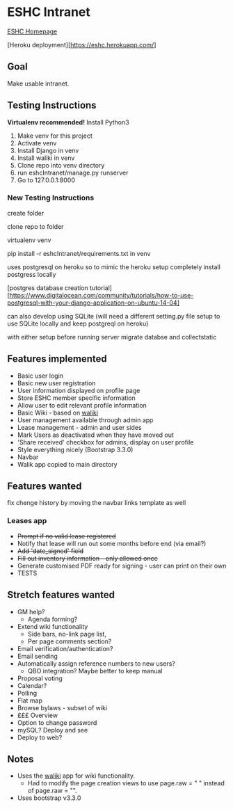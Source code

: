 # ESHC Intranet
[ESHC Homepage](http://edinburghcoop.wordpress.com/)

[Heroku deployment][https://eshc.herokuapp.com/]

## Goal
Make usable intranet.

## Testing Instructions
**Virtualenv recommended!**
Install Python3
1. Make venv for this project
2. Activate venv
3. Install Django in venv
4. Install waliki in venv
5. Clone repo into venv directory
6. run eshcIntranet/manage.py runserver
7. Go to 127.0.0.1:8000

### New Testing Instructions
create folder

clone repo to folder

virtualenv venv

pip install -r eshcIntranet/requirements.txt in venv

uses postgresql on heroku so to mimic the heroku setup completely install postgress locally

[postgres database creation tutorial][https://www.digitalocean.com/community/tutorials/how-to-use-postgresql-with-your-django-application-on-ubuntu-14-04]

can also develop using SQLite (will need a different setting.py file setup to use SQLite locally and keep postgreql on heroku)

with either setup before running server migrate databse and collectstatic 

## Features implemented
* Basic user login
* Basic new user registration
* User information displayed on profile page
* Store ESHC member specific information
* Allow user to edit relevant profile information
* Basic Wiki - based on [waliki](https://github.com/mgaitan/waliki)
* User management available through admin app
* Lease management - admin and user sides
* Mark Users as deactivated when they have moved out 
* 'Share received' checkbox for admins, display on user profile
* Style everything nicely (Bootstrap 3.3.0)
* Navbar
* Walik app copied to main directory 

## Features wanted
fix chenge history by moving the navbar links template as well

### Leases app
* ~~Prompt if no valid lease registered~~
* Notify that lease will run out some months before end (via email?)
* ~~Add 'date_signed' field~~
* ~~Fill out inventory information - only allowed once~~
* Generate customised PDF ready for signing - user can print on their own
* TESTS

## Stretch features wanted
* GM help?  
  * Agenda forming?
* Extend wiki functionality
  * Side bars, no-link page list,
  * Per page comments section?
* Email verification/authentication?
* Email sending
* Automatically assign reference numbers to new users?
  * QBO integration? Maybe better to keep manual
* Proposal voting
* Calendar?
* Polling
* Flat map
* Browse bylaws - subset of wiki
* £££ Overview
* Option to change password
* mySQL? Deploy and see
* Deploy to web?

## Notes
* Uses the [waliki](https://github.com/mgaitan/waliki) app for wiki functionality. 
  * Had to modify the page creation views to use page.raw = " " instead of page.raw = "".
* Uses bootstrap v3.3.0
